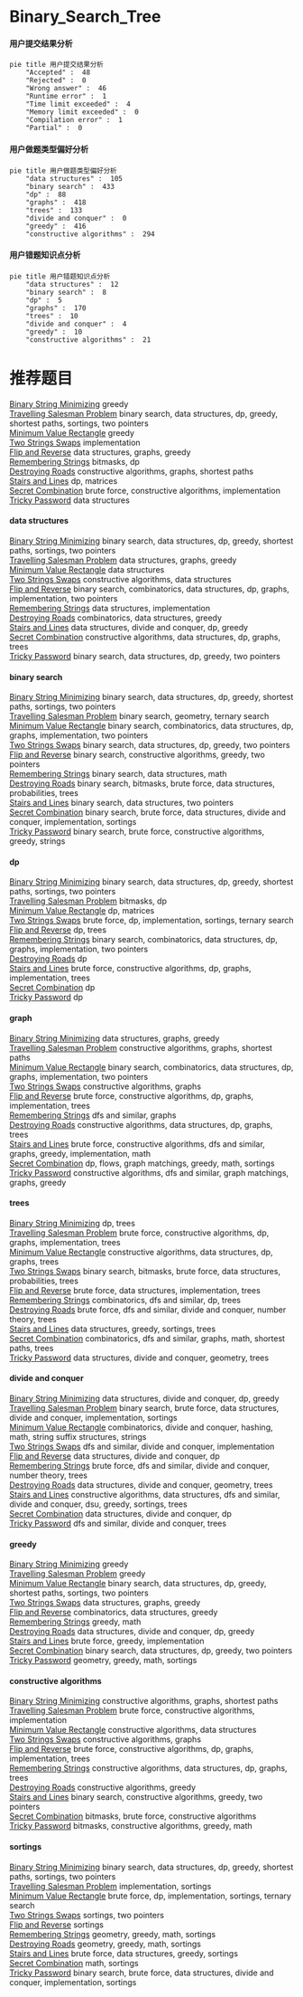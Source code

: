 # Binary_Search_Tree
<!-- tabs:start -->
#### **用户提交结果分析**

```mermaid
pie title 用户提交结果分析
    "Accepted" :  48
    "Rejected" :  0
    "Wrong answer" :  46
    "Runtime error" :  1
    "Time limit exceeded" :  4
    "Memory limit exceeded" :  0
    "Compilation error" :  1
    "Partial" :  0
```
#### **用户做题类型偏好分析**

```mermaid
pie title 用户做题类型偏好分析
    "data structures" :  105
    "binary search" :  433
    "dp" :  88
    "graphs" :  418
    "trees" :  133
    "divide and conquer" :  0
    "greedy" :  416
    "constructive algorithms" :  294
```
#### **用户错题知识点分析**

```mermaid
pie title 用户错题知识点分析
    "data structures" :  12
    "binary search" :  8
    "dp" :  5
    "graphs" :  170
    "trees" :  10
    "divide and conquer" :  4
    "greedy" :  10
    "constructive algorithms" :  21
```
<!-- tabs:end -->
# 推荐题目
[Binary String Minimizing](http://codeforces.com/problemset/problem/1256/D)		greedy		  
[Travelling Salesman Problem](https://codeforces.com/contest/1504/problem/E)		binary search,
                        data structures,
                        dp,
                        greedy,
                        shortest paths,
                        sortings,
                        two pointers		  
[Minimum Value Rectangle](http://codeforces.com/problemset/problem/1027/C)		greedy		  
[Two Strings Swaps](http://codeforces.com/problemset/problem/1006/D)		implementation		  
[Flip and Reverse](https://codeforces.com/contest/1459/problem/F)		data structures,
                        graphs,
                        greedy		  
[Remembering Strings](http://codeforces.com/problemset/problem/543/C)		bitmasks,
                        dp		  
[Destroying Roads](http://codeforces.com/problemset/problem/543/B)		constructive algorithms,
                        graphs,
                        shortest paths		  
[Stairs and Lines](http://codeforces.com/problemset/problem/498/E)		dp,
                        matrices		  
[Secret Combination](http://codeforces.com/problemset/problem/496/B)		brute force,
                        constructive algorithms,
                        implementation		  
[Tricky Password](http://codeforces.com/problemset/problem/418/E)		data structures		  
<!-- tabs:start -->
#### **data structures**
[Binary String Minimizing](https://codeforces.com/contest/1504/problem/E)		binary search,
                        data structures,
                        dp,
                        greedy,
                        shortest paths,
                        sortings,
                        two pointers		  
[Travelling Salesman Problem](https://codeforces.com/contest/1459/problem/F)		data structures,
                        graphs,
                        greedy		  
[Minimum Value Rectangle](http://codeforces.com/problemset/problem/418/E)		data structures		  
[Two Strings Swaps](http://codeforces.com/problemset/problem/543/E)		constructive algorithms,
                        data structures		  
[Flip and Reverse](http://codeforces.com/problemset/problem/1470/E)		binary search,
                        combinatorics,
                        data structures,
                        dp,
                        graphs,
                        implementation,
                        two pointers		  
[Remembering Strings](http://codeforces.com/problemset/problem/44/G)		data structures,
                        implementation		  
[Destroying Roads](http://codeforces.com/problemset/problem/1028/D)		combinatorics,
                        data structures,
                        greedy		  
[Stairs and Lines](http://codeforces.com/problemset/problem/1442/D)		data structures,
                        divide and conquer,
                        dp,
                        greedy		  
[Secret Combination](http://codeforces.com/problemset/problem/1495/F)		constructive algorithms,
                        data structures,
                        dp,
                        graphs,
                        trees		  
[Tricky Password](http://codeforces.com/problemset/problem/1492/C)		binary search,
                        data structures,
                        dp,
                        greedy,
                        two pointers		  
#### **binary search**
[Binary String Minimizing](https://codeforces.com/contest/1504/problem/E)		binary search,
                        data structures,
                        dp,
                        greedy,
                        shortest paths,
                        sortings,
                        two pointers		  
[Travelling Salesman Problem](http://codeforces.com/problemset/problem/1394/C)		binary search,
                        geometry,
                        ternary search		  
[Minimum Value Rectangle](http://codeforces.com/problemset/problem/1470/E)		binary search,
                        combinatorics,
                        data structures,
                        dp,
                        graphs,
                        implementation,
                        two pointers		  
[Two Strings Swaps](http://codeforces.com/problemset/problem/1492/C)		binary search,
                        data structures,
                        dp,
                        greedy,
                        two pointers		  
[Flip and Reverse](http://codeforces.com/problemset/problem/1463/D)		binary search,
                        constructive algorithms,
                        greedy,
                        two pointers		  
[Remembering Strings](http://codeforces.com/problemset/problem/1490/G)		binary search,
                        data structures,
                        math		  
[Destroying Roads](http://codeforces.com/problemset/problem/1479/D)		binary search,
                        bitmasks,
                        brute force,
                        data structures,
                        probabilities,
                        trees		  
[Stairs and Lines](http://codeforces.com/problemset/problem/1436/E)		binary search,
                        data structures,
                        two pointers		  
[Secret Combination](http://codeforces.com/problemset/problem/1461/D)		binary search,
                        brute force,
                        data structures,
                        divide and conquer,
                        implementation,
                        sortings		  
[Tricky Password](http://codeforces.com/problemset/problem/1493/C)		binary search,
                        brute force,
                        constructive algorithms,
                        greedy,
                        strings		  
#### **dp**
[Binary String Minimizing](https://codeforces.com/contest/1504/problem/E)		binary search,
                        data structures,
                        dp,
                        greedy,
                        shortest paths,
                        sortings,
                        two pointers		  
[Travelling Salesman Problem](http://codeforces.com/problemset/problem/543/C)		bitmasks,
                        dp		  
[Minimum Value Rectangle](http://codeforces.com/problemset/problem/498/E)		dp,
                        matrices		  
[Two Strings Swaps](http://codeforces.com/problemset/problem/289/B)		brute force,
                        dp,
                        implementation,
                        sortings,
                        ternary search		  
[Flip and Reverse](http://codeforces.com/problemset/problem/543/D)		dp,
                        trees		  
[Remembering Strings](http://codeforces.com/problemset/problem/1470/E)		binary search,
                        combinatorics,
                        data structures,
                        dp,
                        graphs,
                        implementation,
                        two pointers		  
[Destroying Roads](http://codeforces.com/problemset/problem/543/A)		dp		  
[Stairs and Lines](http://codeforces.com/problemset/problem/1244/D)		brute force,
                        constructive algorithms,
                        dp,
                        graphs,
                        implementation,
                        trees		  
[Secret Combination](http://codeforces.com/problemset/problem/1510/H)		dp		  
[Tricky Password](https://codeforces.com/contest/1382/problem/D)		dp		  
#### **graph**
[Binary String Minimizing](https://codeforces.com/contest/1459/problem/F)		data structures,
                        graphs,
                        greedy		  
[Travelling Salesman Problem](http://codeforces.com/problemset/problem/543/B)		constructive algorithms,
                        graphs,
                        shortest paths		  
[Minimum Value Rectangle](http://codeforces.com/problemset/problem/1470/E)		binary search,
                        combinatorics,
                        data structures,
                        dp,
                        graphs,
                        implementation,
                        two pointers		  
[Two Strings Swaps](http://codeforces.com/problemset/problem/1065/B)		constructive algorithms,
                        graphs		  
[Flip and Reverse](http://codeforces.com/problemset/problem/1244/D)		brute force,
                        constructive algorithms,
                        dp,
                        graphs,
                        implementation,
                        trees		  
[Remembering Strings](http://codeforces.com/problemset/problem/1027/D)		dfs and similar,
                        graphs		  
[Destroying Roads](http://codeforces.com/problemset/problem/1495/F)		constructive algorithms,
                        data structures,
                        dp,
                        graphs,
                        trees		  
[Stairs and Lines](http://codeforces.com/problemset/problem/1487/C)		brute force,
                        constructive algorithms,
                        dfs and similar,
                        graphs,
                        greedy,
                        implementation,
                        math		  
[Secret Combination](http://codeforces.com/problemset/problem/1437/C)		dp,
                        flows,
                        graph matchings,
                        greedy,
                        math,
                        sortings		  
[Tricky Password](http://codeforces.com/problemset/problem/1470/D)		constructive algorithms,
                        dfs and similar,
                        graph matchings,
                        graphs,
                        greedy		  
#### **trees**
[Binary String Minimizing](http://codeforces.com/problemset/problem/543/D)		dp,
                        trees		  
[Travelling Salesman Problem](http://codeforces.com/problemset/problem/1244/D)		brute force,
                        constructive algorithms,
                        dp,
                        graphs,
                        implementation,
                        trees		  
[Minimum Value Rectangle](http://codeforces.com/problemset/problem/1495/F)		constructive algorithms,
                        data structures,
                        dp,
                        graphs,
                        trees		  
[Two Strings Swaps](http://codeforces.com/problemset/problem/1479/D)		binary search,
                        bitmasks,
                        brute force,
                        data structures,
                        probabilities,
                        trees		  
[Flip and Reverse](http://codeforces.com/problemset/problem/1511/C)		brute force,
                        data structures,
                        implementation,
                        trees		  
[Remembering Strings](http://codeforces.com/problemset/problem/1499/F)		combinatorics,
                        dfs and similar,
                        dp,
                        trees		  
[Destroying Roads](http://codeforces.com/problemset/problem/1491/E)		brute force,
                        dfs and similar,
                        divide and conquer,
                        number theory,
                        trees		  
[Stairs and Lines](http://codeforces.com/problemset/problem/1466/D)		data structures,
                        greedy,
                        sortings,
                        trees		  
[Secret Combination](http://codeforces.com/problemset/problem/1495/D)		combinatorics,
                        dfs and similar,
                        graphs,
                        math,
                        shortest paths,
                        trees		  
[Tricky Password](http://codeforces.com/problemset/problem/1303/G)		data structures,
                        divide and conquer,
                        geometry,
                        trees		  
#### **divide and conquer**
[Binary String Minimizing](http://codeforces.com/problemset/problem/1442/D)		data structures,
                        divide and conquer,
                        dp,
                        greedy		  
[Travelling Salesman Problem](http://codeforces.com/problemset/problem/1461/D)		binary search,
                        brute force,
                        data structures,
                        divide and conquer,
                        implementation,
                        sortings		  
[Minimum Value Rectangle](http://codeforces.com/problemset/problem/1466/G)		combinatorics,
                        divide and conquer,
                        hashing,
                        math,
                        string suffix structures,
                        strings		  
[Two Strings Swaps](http://codeforces.com/problemset/problem/1490/D)		dfs and similar,
                        divide and conquer,
                        implementation		  
[Flip and Reverse](https://codeforces.com/contest/1483/problem/C)		data structures,
                        divide and conquer,
                        dp		  
[Remembering Strings](http://codeforces.com/problemset/problem/1491/E)		brute force,
                        dfs and similar,
                        divide and conquer,
                        number theory,
                        trees		  
[Destroying Roads](http://codeforces.com/problemset/problem/1303/G)		data structures,
                        divide and conquer,
                        geometry,
                        trees		  
[Stairs and Lines](http://codeforces.com/problemset/problem/1494/D)		constructive algorithms,
                        data structures,
                        dfs and similar,
                        divide and conquer,
                        dsu,
                        greedy,
                        sortings,
                        trees		  
[Secret Combination](http://codeforces.com/problemset/problem/1482/E)		data structures,
                        divide and conquer,
                        dp		  
[Tricky Password](http://codeforces.com/problemset/problem/566/C)		dfs and similar,
                        divide and conquer,
                        trees		  
#### **greedy**
[Binary String Minimizing](http://codeforces.com/problemset/problem/1256/D)		greedy		  
[Travelling Salesman Problem](http://codeforces.com/problemset/problem/1027/C)		greedy		  
[Minimum Value Rectangle](https://codeforces.com/contest/1504/problem/E)		binary search,
                        data structures,
                        dp,
                        greedy,
                        shortest paths,
                        sortings,
                        two pointers		  
[Two Strings Swaps](https://codeforces.com/contest/1459/problem/F)		data structures,
                        graphs,
                        greedy		  
[Flip and Reverse](http://codeforces.com/problemset/problem/1028/D)		combinatorics,
                        data structures,
                        greedy		  
[Remembering Strings](http://codeforces.com/problemset/problem/1203/B)		greedy,
                        math		  
[Destroying Roads](http://codeforces.com/problemset/problem/1442/D)		data structures,
                        divide and conquer,
                        dp,
                        greedy		  
[Stairs and Lines](http://codeforces.com/problemset/problem/1114/A)		brute force,
                        greedy,
                        implementation		  
[Secret Combination](http://codeforces.com/problemset/problem/1492/C)		binary search,
                        data structures,
                        dp,
                        greedy,
                        two pointers		  
[Tricky Password](https://codeforces.com/contest/1496/problem/C)		geometry,
                        greedy,
                        math,
                        sortings		  
#### **constructive algorithms**
[Binary String Minimizing](http://codeforces.com/problemset/problem/543/B)		constructive algorithms,
                        graphs,
                        shortest paths		  
[Travelling Salesman Problem](http://codeforces.com/problemset/problem/496/B)		brute force,
                        constructive algorithms,
                        implementation		  
[Minimum Value Rectangle](http://codeforces.com/problemset/problem/543/E)		constructive algorithms,
                        data structures		  
[Two Strings Swaps](http://codeforces.com/problemset/problem/1065/B)		constructive algorithms,
                        graphs		  
[Flip and Reverse](http://codeforces.com/problemset/problem/1244/D)		brute force,
                        constructive algorithms,
                        dp,
                        graphs,
                        implementation,
                        trees		  
[Remembering Strings](http://codeforces.com/problemset/problem/1495/F)		constructive algorithms,
                        data structures,
                        dp,
                        graphs,
                        trees		  
[Destroying Roads](http://codeforces.com/problemset/problem/1493/A)		constructive algorithms,
                        greedy		  
[Stairs and Lines](http://codeforces.com/problemset/problem/1463/D)		binary search,
                        constructive algorithms,
                        greedy,
                        two pointers		  
[Secret Combination](https://codeforces.com/contest/1456/problem/B)		bitmasks,
                        brute force,
                        constructive algorithms		  
[Tricky Password](http://codeforces.com/problemset/problem/1492/D)		bitmasks,
                        constructive algorithms,
                        greedy,
                        math		  
#### **sortings**
[Binary String Minimizing](https://codeforces.com/contest/1504/problem/E)		binary search,
                        data structures,
                        dp,
                        greedy,
                        shortest paths,
                        sortings,
                        two pointers		  
[Travelling Salesman Problem](http://codeforces.com/problemset/problem/15/A)		implementation,
                        sortings		  
[Minimum Value Rectangle](http://codeforces.com/problemset/problem/289/B)		brute force,
                        dp,
                        implementation,
                        sortings,
                        ternary search		  
[Two Strings Swaps](http://codeforces.com/problemset/problem/1133/C)		sortings,
                        two pointers		  
[Flip and Reverse](http://codeforces.com/problemset/problem/1101/C)		sortings		  
[Remembering Strings](https://codeforces.com/contest/1496/problem/C)		geometry,
                        greedy,
                        math,
                        sortings		  
[Destroying Roads](http://codeforces.com/problemset/problem/1495/A)		geometry,
                        greedy,
                        math,
                        sortings		  
[Stairs and Lines](http://codeforces.com/problemset/problem/1497/A)		brute force,
                        data structures,
                        greedy,
                        sortings		  
[Secret Combination](http://codeforces.com/problemset/problem/1427/A)		math,
                        sortings		  
[Tricky Password](http://codeforces.com/problemset/problem/1461/D)		binary search,
                        brute force,
                        data structures,
                        divide and conquer,
                        implementation,
                        sortings		  
<!-- tabs:end -->
